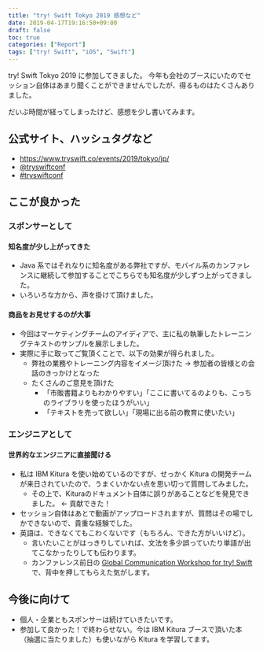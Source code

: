 ```yaml
---
title: "try! Swift Tokyo 2019 感想など"
date: 2019-04-17T19:16:50+09:00
draft: false
toc: true
categories: ["Report"]
tags: ["try! Swift", "iOS", "Swift"]
---
```


try! Swift Tokyo 2019 に参加してきました。
今年も会社のブースにいたのでセッション自体はあまり聞くことができませんでしたが、得るものはたくさんありました。

だいぶ時間が経ってしまったけど、感想を少し書いてみます。

## 公式サイト、ハッシュタグなど
- https://www.tryswift.co/events/2019/tokyo/jp/
- [@tryswiftconf](https://twitter.com/tryswiftconf)
- [#tryswiftconf](https://twitter.com/hashtag/tryswiftconf?src=hash)

## ここが良かった
### スポンサーとして
#### 知名度が少し上がってきた
- Java 系ではそれなりに知名度がある弊社ですが、モバイル系のカンファレンスに継続して参加することでこちらでも知名度が少しずつ上がってきました。
- いろいろな方から、声を掛けて頂けました。

#### 商品をお見せするのが大事
- 今回はマーケティングチームのアイディアで、主に私の執筆したトレーニングテキストのサンプルを展示しました。
- 実際に手に取ってご覧頂くことで、以下の効果が得られました。
    - 弊社の業務やトレーニング内容をイメージ頂けた -> 参加者の皆様との会話のきっかけとなった
    - たくさんのご意見を頂けた
        - 「市販書籍よりもわかりやすい」「ここに書いてるのよりも、こっちのライブラリを使ったほうがいい」
        - 「テキストを売って欲しい」「現場に出る前の教育に使いたい」

### エンジニアとして
#### 世界的なエンジニアに直接聞ける
- 私は IBM Kitura を使い始めているのですが、せっかく Kitura の開発チームが来日されていたので、うまくいかない点を思い切って質問してみました。
    - その上で、Kituraのドキュメント自体に誤りがあることなどを発見できました。 <- 貢献できた！
- セッション自体はあとで動画がアップロードされますが、質問はその場でしかできないので、貴重な経験でした。
- 英語は、できなくてもこわくないです（もちろん、できた方がいいけど）。
    - 言いたいことがはっきりしていれば、文法を多少誤っていたり単語が出てこなかったりしても伝わります。
    - カンファレンス前日の [Global Communication Workshop for try! Swift](https://tryswifttokyo.connpass.com/event/118413/) で、背中を押してもらえた気がします。

## 今後に向けて
- 個人・企業ともスポンサーは続けていきたいです。
- 参加して良かった！で終わらせない。今は IBM Kitura ブースで頂いた本（抽選に当たりました）も使いながら Kitura を学習してます。
